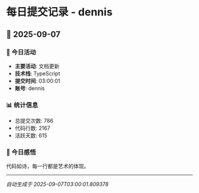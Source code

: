 # 每日提交记录 - dennis

## 📅 2025-09-07

### 🎯 今日活动
- **主要活动**: 文档更新
- **技术栈**: TypeScript
- **提交时间**: 03:00:01
- **账号**: dennis

### 📊 统计信息
- 总提交次数: 786
- 代码行数: 2167
- 活跃天数: 615

### 💭 今日感悟
代码如诗，每一行都是艺术的体现。

---
*自动生成于 2025-09-07T03:00:01.809378*
